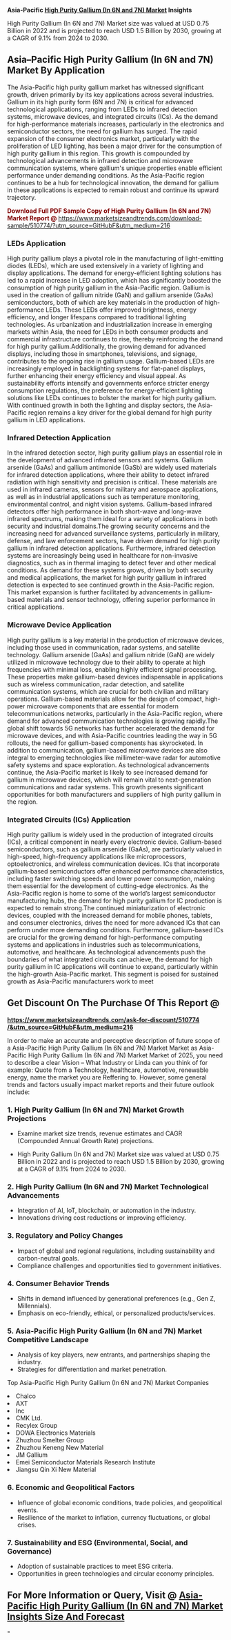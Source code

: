 <p><strong>Asia-Pacific&nbsp;<a href=""https://www.marketsizeandtrends.com/download-sample/510774/&amp;utm_source=GitHubF&amp;utm_medium=216"">High Purity Gallium (In 6N and 7N) Market</a> Insights</strong></p><p>High Purity Gallium (In 6N and 7N) Market size was valued at USD 0.75 Billion in 2022 and is projected to reach USD 1.5 Billion by 2030, growing at a CAGR of 9.1% from 2024 to 2030.</p><p><h2>Asia–Pacific High Purity Gallium (In 6N and 7N) Market By Application</h2><p>The Asia-Pacific high purity gallium market has witnessed significant growth, driven primarily by its key applications across several industries. Gallium in its high purity form (6N and 7N) is critical for advanced technological applications, ranging from LEDs to infrared detection systems, microwave devices, and integrated circuits (ICs). As the demand for high-performance materials increases, particularly in the electronics and semiconductor sectors, the need for gallium has surged. The rapid expansion of the consumer electronics market, particularly with the proliferation of LED lighting, has been a major driver for the consumption of high purity gallium in this region. This growth is compounded by technological advancements in infrared detection and microwave communication systems, where gallium's unique properties enable efficient performance under demanding conditions. As the Asia-Pacific region continues to be a hub for technological innovation, the demand for gallium in these applications is expected to remain robust and continue its upward trajectory.<p><strong><span style="color: #800000;">Download Full PDF Sample Copy of High Purity Gallium (In 6N and 7N) Market Report @</span>&nbsp;</strong><a href="https://www.marketsizeandtrends.com/download-sample/510774/?utm_source=GitHubF&amp;utm_medium=216" target="_blank">https://www.marketsizeandtrends.com/download-sample/510774/?utm_source=GitHubF&amp;utm_medium=216</a></p></p><h3>LEDs Application</h3><p>High purity gallium plays a pivotal role in the manufacturing of light-emitting diodes (LEDs), which are used extensively in a variety of lighting and display applications. The demand for energy-efficient lighting solutions has led to a rapid increase in LED adoption, which has significantly boosted the consumption of high purity gallium in the Asia-Pacific region. Gallium is used in the creation of gallium nitride (GaN) and gallium arsenide (GaAs) semiconductors, both of which are key materials in the production of high-performance LEDs. These LEDs offer improved brightness, energy efficiency, and longer lifespans compared to traditional lighting technologies. As urbanization and industrialization increase in emerging markets within Asia, the need for LEDs in both consumer products and commercial infrastructure continues to rise, thereby reinforcing the demand for high purity gallium.Additionally, the growing demand for advanced displays, including those in smartphones, televisions, and signage, contributes to the ongoing rise in gallium usage. Gallium-based LEDs are increasingly employed in backlighting systems for flat-panel displays, further enhancing their energy efficiency and visual appeal. As sustainability efforts intensify and governments enforce stricter energy consumption regulations, the preference for energy-efficient lighting solutions like LEDs continues to bolster the market for high purity gallium. With continued growth in both the lighting and display sectors, the Asia-Pacific region remains a key driver for the global demand for high purity gallium in LED applications.</p><h3>Infrared Detection Application</h3><p>In the infrared detection sector, high purity gallium plays an essential role in the development of advanced infrared sensors and systems. Gallium arsenide (GaAs) and gallium antimonide (GaSb) are widely used materials for infrared detection applications, where their ability to detect infrared radiation with high sensitivity and precision is critical. These materials are used in infrared cameras, sensors for military and aerospace applications, as well as in industrial applications such as temperature monitoring, environmental control, and night vision systems. Gallium-based infrared detectors offer high performance in both short-wave and long-wave infrared spectrums, making them ideal for a variety of applications in both security and industrial domains.The growing security concerns and the increasing need for advanced surveillance systems, particularly in military, defense, and law enforcement sectors, have driven demand for high purity gallium in infrared detection applications. Furthermore, infrared detection systems are increasingly being used in healthcare for non-invasive diagnostics, such as in thermal imaging to detect fever and other medical conditions. As demand for these systems grows, driven by both security and medical applications, the market for high purity gallium in infrared detection is expected to see continued growth in the Asia-Pacific region. This market expansion is further facilitated by advancements in gallium-based materials and sensor technology, offering superior performance in critical applications.</p><h3>Microwave Device Application</h3><p>High purity gallium is a key material in the production of microwave devices, including those used in communication, radar systems, and satellite technology. Gallium arsenide (GaAs) and gallium nitride (GaN) are widely utilized in microwave technology due to their ability to operate at high frequencies with minimal loss, enabling highly efficient signal processing. These properties make gallium-based devices indispensable in applications such as wireless communication, radar detection, and satellite communication systems, which are crucial for both civilian and military operations. Gallium-based materials allow for the design of compact, high-power microwave components that are essential for modern telecommunications networks, particularly in the Asia-Pacific region, where demand for advanced communication technologies is growing rapidly.The global shift towards 5G networks has further accelerated the demand for microwave devices, and with Asia-Pacific countries leading the way in 5G rollouts, the need for gallium-based components has skyrocketed. In addition to communication, gallium-based microwave devices are also integral to emerging technologies like millimeter-wave radar for automotive safety systems and space exploration. As technological advancements continue, the Asia-Pacific market is likely to see increased demand for gallium in microwave devices, which will remain vital to next-generation communications and radar systems. This growth presents significant opportunities for both manufacturers and suppliers of high purity gallium in the region.</p><h3>Integrated Circuits (ICs) Application</h3><p>High purity gallium is widely used in the production of integrated circuits (ICs), a critical component in nearly every electronic device. Gallium-based semiconductors, such as gallium arsenide (GaAs), are particularly valued in high-speed, high-frequency applications like microprocessors, optoelectronics, and wireless communication devices. ICs that incorporate gallium-based semiconductors offer enhanced performance characteristics, including faster switching speeds and lower power consumption, making them essential for the development of cutting-edge electronics. As the Asia-Pacific region is home to some of the world’s largest semiconductor manufacturing hubs, the demand for high purity gallium for IC production is expected to remain strong.The continued miniaturization of electronic devices, coupled with the increased demand for mobile phones, tablets, and consumer electronics, drives the need for more advanced ICs that can perform under more demanding conditions. Furthermore, gallium-based ICs are crucial for the growing demand for high-performance computing systems and applications in industries such as telecommunications, automotive, and healthcare. As technological advancements push the boundaries of what integrated circuits can achieve, the demand for high purity gallium in IC applications will continue to expand, particularly within the high-growth Asia-Pacific market. This segment is poised for sustained growth as Asia-Pacific manufacturers work to meet</p><h2><strong>Get Discount On The Purchase Of This Report @&nbsp;</strong></h2><p><strong><a href=""https://www.marketsizeandtrends.com/ask-for-discount/510774/&amp;utm_source=GitHubF&amp;utm_medium=216"" target=""_blank"">https://www.marketsizeandtrends.com/ask-for-discount/510774<br />/&amp;utm_source=GitHubF&amp;utm_medium=216</a></strong></p><p>In order to make an accurate and perceptive description of future scope of a Asia-Pacific&nbsp;High Purity Gallium (In 6N and 7N) Market Market as Asia-Pacific&nbsp;High Purity Gallium (In 6N and 7N) Market Market of 2025, you need to describe a clear Vision &ndash; What Industry or Linda can you think of for example: Quote from a Technology, healthcare, automotive, renewable energy, name the market you are Reffering to. However, some general trends and factors usually impact market reports and their future outlook include:</p><h3>1.&nbsp;<strong>High Purity Gallium (In 6N and 7N) Market Growth Projections</strong></h3><ul><li>Examine market size trends, revenue estimates and CAGR (Compounded Annual Growth Rate) projections.</li><li><p>High Purity Gallium (In 6N and 7N) Market size was valued at USD 0.75 Billion in 2022 and is projected to reach USD 1.5 Billion by 2030, growing at a CAGR of 9.1% from 2024 to 2030.</p></li></ul><h3>2.&nbsp;<strong>High Purity Gallium (In 6N and 7N) Market Technological Advancements</strong></h3><ul><li>Integration of AI, IoT, blockchain, or automation in the industry.</li><li>Innovations driving cost reductions or improving efficiency.</li></ul><h3>3.&nbsp;<strong>Regulatory and Policy Changes</strong></h3><ul><li>Impact of global and regional regulations, including sustainability and carbon-neutral goals.</li><li>Compliance challenges and opportunities tied to government initiatives.</li></ul><h3>4.&nbsp;<strong>Consumer Behavior Trends</strong></h3><ul><li>Shifts in demand influenced by generational preferences (e.g., Gen Z, Millennials).</li><li>Emphasis on eco-friendly, ethical, or personalized products/services.</li></ul><h3>5.&nbsp;<strong>Asia-Pacific High Purity Gallium (In 6N and 7N) Market Competitive Landscape</strong></h3><ul><li>Analysis of key players, new entrants, and partnerships shaping the industry.</li><li>Strategies for differentiation and market penetration.</li></ul><p data-pm-slice=""1 1 []"">Top Asia-Pacific High Purity Gallium (In 6N and 7N) Market Companies</p><div data-test-id=""""><p><li>Chalco</li><li> AXT</li><li> Inc</li><li> CMK Ltd.</li><li> Recylex Group</li><li> DOWA Electronics Materials</li><li> Zhuzhou Smelter Group</li><li> Zhuzhou Keneng New Material</li><li> JM Gallium</li><li> Emei Semiconductor Materials Research Institute</li><li> Jiangsu Qin Xi New Material</li></p></div><h3>6.&nbsp;<strong>Economic and Geopolitical Factors</strong></h3><ul><li>Influence of global economic conditions, trade policies, and geopolitical events.</li><li>Resilience of the market to inflation, currency fluctuations, or global crises.</li></ul><h3>7.&nbsp;<strong>Sustainability and ESG (Environmental, Social, and Governance)</strong></h3><ul><li>Adoption of sustainable practices to meet ESG criteria.</li><li>Opportunities in green technologies and circular economy principles.</li></ul><h2><strong>For More Information or Query, Visit @&nbsp;</strong><a href=""https://www.verifiedmarketreports.com/product/high-purity-gallium-in-6n-and-7n-market/"" target=""_blank"">Asia-Pacific High Purity Gallium (In 6N and 7N) Market Insights Size And Forecast</a></h2>"
